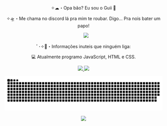  <p align="center" >
✧☁・Opa bão? Eu sou o Guii 🚀 
<p align="center" >
✧🛸・Me chama no discord lá pra mim te roubar. Digo... Pra nois bater um papo!
 ​<p align="center" > 
 ​    <img src="https://discord.c99.nl/widget/theme-4/788443073885110302.png" /> 

</p>

<p align="center" >
ﾟ･✧🌌・Informações inuteis que ninguém liga: 
<p align="center" >
 💻 Atualmente programo JavaScript, HTML e CSS.
<div>
 <p align="center" >
    <a href="https://github.com/guileen">
  <img height="180em" src="https://github-readme-stats.vercel.app/api?username=guileen&show_icons=true&theme=dracula&include_all_commits=true&count_private=true"/>
  <img height="180em" align "right" src="https://github-readme-stats.vercel.app/api/top-langs/?username=mrdoob&layout=compact&langs_count=7&theme=dracula"/>
    
   
<div> 
<p align="center" > 
<picture>
  <source media="(prefers-color-scheme: dark)" srcset="https://raw.githubusercontent.com/platane/platane/output/github-contribution-grid-snake-dark.svg">
  <source media="(prefers-color-scheme: light)" srcset="https://raw.githubusercontent.com/platane/platane/output/github-contribution-grid-snake.svg">
  <img alt="github contribution grid snake animation" src="https://raw.githubusercontent.com/platane/platane/output/github-contribution-grid-snake.svg">
</picture>
<p align="center" >
  <a href="https://www.instagram.com/guiixzzz_/" target="_blank"><img src="https://img.shields.io/badge/-Instagram-%23E4405F?style=for-the-badge&logo=instagram&logoColor=white" target="_blank"></a>

</div>
  

